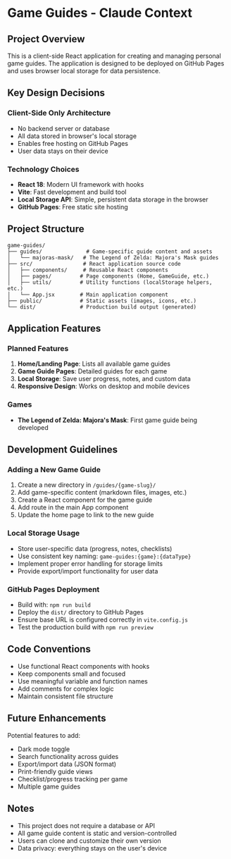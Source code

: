 # Game Guides - Claude Context

## Project Overview

This is a client-side React application for creating and managing personal game guides. The application is designed to be deployed on GitHub Pages and uses browser local storage for data persistence.

## Key Design Decisions

### Client-Side Only Architecture
- No backend server or database
- All data stored in browser's local storage
- Enables free hosting on GitHub Pages
- User data stays on their device

### Technology Choices
- **React 18**: Modern UI framework with hooks
- **Vite**: Fast development and build tool
- **Local Storage API**: Simple, persistent data storage in the browser
- **GitHub Pages**: Free static site hosting

## Project Structure

```
game-guides/
├── guides/              # Game-specific guide content and assets
│   └── majoras-mask/   # The Legend of Zelda: Majora's Mask guides
├── src/                # React application source code
│   ├── components/     # Reusable React components
│   ├── pages/         # Page components (Home, GameGuide, etc.)
│   ├── utils/         # Utility functions (localStorage helpers, etc.)
│   └── App.jsx        # Main application component
├── public/            # Static assets (images, icons, etc.)
└── dist/              # Production build output (generated)
```

## Application Features

### Planned Features
1. **Home/Landing Page**: Lists all available game guides
2. **Game Guide Pages**: Detailed guides for each game
3. **Local Storage**: Save user progress, notes, and custom data
4. **Responsive Design**: Works on desktop and mobile devices

### Games
- **The Legend of Zelda: Majora's Mask**: First game guide being developed

## Development Guidelines

### Adding a New Game Guide
1. Create a new directory in `/guides/{game-slug}/`
2. Add game-specific content (markdown files, images, etc.)
3. Create a React component for the game guide
4. Add route in the main App component
5. Update the home page to link to the new guide

### Local Storage Usage
- Store user-specific data (progress, notes, checklists)
- Use consistent key naming: `game-guides:{game}:{dataType}`
- Implement proper error handling for storage limits
- Provide export/import functionality for user data

### GitHub Pages Deployment
- Build with: `npm run build`
- Deploy the `dist/` directory to GitHub Pages
- Ensure base URL is configured correctly in `vite.config.js`
- Test the production build with `npm run preview`

## Code Conventions

- Use functional React components with hooks
- Keep components small and focused
- Use meaningful variable and function names
- Add comments for complex logic
- Maintain consistent file structure

## Future Enhancements

Potential features to add:
- Dark mode toggle
- Search functionality across guides
- Export/import data (JSON format)
- Print-friendly guide views
- Checklist/progress tracking per game
- Multiple game guides

## Notes

- This project does not require a database or API
- All game guide content is static and version-controlled
- Users can clone and customize their own version
- Data privacy: everything stays on the user's device
